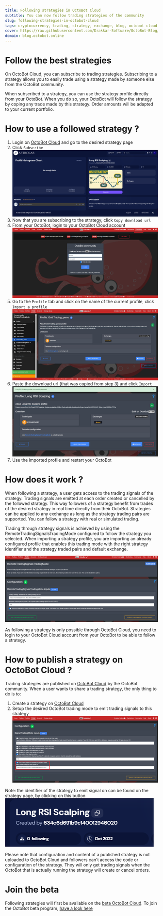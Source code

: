 ```yaml
---
title: Following strategies in OctoBot Cloud
subtitle: You can now follow trading strategies of the community
slug: following-strategies-in-octobot-cloud
tags: cryptocurrency, trading, strategy, exchange, blog, octobot cloud
cover: https://raw.githubusercontent.com/Drakkar-Software/OctoBot-Blog/master/resources/images/following-strategies-in-octobot-cloud/cover.png
domain: blog.octobot.online
--- 
```



# Follow the best strategies
On OctoBot Cloud, you can subscribe to trading strategies. Subscribing to a strategy allows you to easily trade using a strategy made by someone else from the OctoBot community.

When subscribed to a strategy, you can use the strategy profile directly from your OctoBot. When you do so, your OctoBot will follow the strategy by coping any trade made by this strategy. Order amounts will be adapted to your current portfolio.

# How to use a followed strategy ?
1. Login on [OctoBot Cloud](https://www.octobot.cloud/) and go to the desired strategy page 
2. Click `Subscribe`
![Following-strategies-pre-sub](https://raw.githubusercontent.com/Drakkar-Software/OctoBot-Blog/master/resources/images/following-strategies-in-octobot-cloud/pre-sub.png)
3. Now that you are subscribing to the strategy, click `Copy download url`
4. From your OctoBot, login to your OctoBot Cloud account
![Following-strategies-community](https://raw.githubusercontent.com/Drakkar-Software/OctoBot-Blog/master/resources/images/following-strategies-in-octobot-cloud/community.png)
5. Go to the `Profile` tab and click on the name of the current profile, click `Import a profile`
![Following-strategies-import](https://raw.githubusercontent.com/Drakkar-Software/OctoBot-Blog/master/resources/images/profile-sharing-in-octobot-cloud/bot-import.jpg)
6. Paste the download url (that was copied from step 3) and click `Import`
![Following-strategies-imported](https://raw.githubusercontent.com/Drakkar-Software/OctoBot-Blog/master/resources/images/following-strategies-in-octobot-cloud/imported.png)
7. Use the imported profile and restart your OctoBot

# How does it work ?
When following a strategy, a user gets access to the trading signals of the strategy. Trading signals are emitted at each order created or cancelled by the followed strategy. This way followers of a strategy benefit from trades of the desired strategy in real time directly from their OctoBot. Strategies can be applied to any exchange as long as the strategy trading pairs are supported. You can follow a strategy with real or simulated trading.

Trading through strategy signals is achieved by using the RemoteTradingSignalsTradingMode configured to follow the strategy you selected. When importing a strategy profile, you are importing an already configured profile that enables this trading mode with the right strategy identifier and the strategy traded pairs and default exchange.

![Following-strategies-mode-config](https://raw.githubusercontent.com/Drakkar-Software/OctoBot-Blog/master/resources/images/following-strategies-in-octobot-cloud/mode-config.png)

As following a strategy is only possible through OctoBot Cloud, you need to login to your OctoBot Cloud account from your OctoBot to be able to follow a strategy.


# How to publish a strategy on OctoBot Cloud ?
Trading strategies are published on [OctoBot Cloud](https://www.octobot.cloud/) by the OctoBot community. 
When a user wants to share a trading strategy, the only thing to do is to:
1. Create a strategy on [OctoBot Cloud](https://www.octobot.cloud/) 
2. Setup the desired OctoBot trading mode to emit trading signals to this strategy
![Following-strategies-config](https://raw.githubusercontent.com/Drakkar-Software/OctoBot-Blog/master/resources/images/following-strategies-in-octobot-cloud/config.png)

Note: the identifier of the strategy to emit signal on can be found on the strategy page, by clicking on this button 
![Following-strategies-id-button](https://raw.githubusercontent.com/Drakkar-Software/OctoBot-Blog/master/resources/images/following-strategies-in-octobot-cloud/id-button.png)

Please note that configuration and content of a published strategy is not uploaded to OctoBot Cloud and followers can't access the code or configuration of the strategy. They will only get trading signals when the OctoBot that is actually running the strategy will create or cancel orders.


# Join the beta

Following strategies will first be available on the [beta OctoBot Cloud](https://beta.octobot.cloud/).
To join the OctoBot beta program, [have a look here](https://octobot.click/Y0DOAL)
